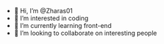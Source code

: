 - 👋 Hi, I’m @Zharas01
- 👀 I’m interested in coding
- 🌱 I’m currently learning front-end
- 💞️ I’m looking to collaborate on interesting people


<!---
Zharas01/Zharas01 is a ✨ special ✨ repository because its `README.md` (this file) appears on your GitHub profile.
You can click the Preview link to take a look at your changes.
--->
